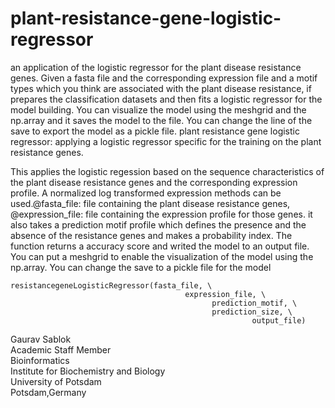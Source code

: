 # plant-resistance-gene-logistic-regressor
an application of the logistic regressor for the plant disease resistance genes. Given a fasta file and the corresponding expression file and a motif types which you think are associated with the plant disease resistance, if prepares the classification datasets and then fits a logistic regressor for the model building. You can visualize the model using the meshgrid and the np.array and it saves the model to the file. You can change the line of the save to export the model as a pickle file. plant resistance gene logistic regressor: applying a logistic regressor specific for the training on the plant resistance genes. 

This applies the logistic regession based on the sequence characteristics of the plant disease resistance genes and the corresponding expression profile. A normalized log transformed expression methods can be used.@fasta_file: file containing the plant disease resistance genes, @expression_file: file containing the expression profile for those genes. it also takes a prediction motif profile which defines the presence and the absence of the resistance genes and makes a probability index. The function returns a accuracy score and writed the model to an output file. You can put a meshgrid to  enable the visualization of the model using the np.array. You can change the save to a pickle file for the model
```
resistancegeneLogisticRegressor(fasta_file, \
                                       expression_file, \
                                             prediction_motif, \
                                             prediction_size, \
                                                      output_file)
```
Gaurav Sablok \
Academic Staff Member \
Bioinformatics \
Institute for Biochemistry and Biology \
University of Potsdam \
Potsdam,Germany 
